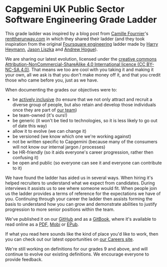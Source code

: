 # Capgemini UK Public Sector Software Engineering Grade Ladder

This grade ladder was inspired by a blog post from [Camille Fournier](https://twitter.com/skamille)'s [renttherunway.com](http://dresscode.renttherunway.com/blog/ladder) in which they shared their ladder (and they took inspiration from the original [Foursquare engineering](http://engineering.foursquare.com/) ladder made by [Harry Heymann](https://twitter.com/harryh), [Jason Liszka](https://twitter.com/jliszka) and [Andrew Hogue](https://twitter.com/ahogue)).

We are sharing our latest evolution, licensed under the [creative commons Attribution-NonCommercial-ShareAlike 4.0 International licence (CC BY-NC-SA 4.0)](https://creativecommons.org/licenses/by-nc-sa/4.0/). That means we too are cool with you taking it and making it your own, all we ask is that you don't make money off it, and that you credit those who came before you, just as we have.

When documenting the grades our objectives were to:

* be [actively inclusive](https://www.uk.capgemini.com/our-active-inclusion-strategy) (to ensure that we not only attract and recruit a diverse group of people, but also retain and develop those individuals once they are part of [our team](https://www.uk.capgemini.com/careers/meet-our-people))
* be team-owned (it's ours!)
* be generic (it won't be tied to technologies, so it is less likely to go out of date this way)
* allow it to evolve (we can change it)
* be versioned (we know which one we're working against)
* not be written specific to Capgemini (because many of the consumers will not know our internal jargon / processes)
* be HR-friendly (so it aids everyone's career progression, rather then confusing it)
* be open and public (so everyone can see it and everyone can contribute to it)


We have found the ladder has aided us in several ways. When hiring it's helped recruiters to understand what we expect from candidates. During interviews it assists us to see where someone would fit. When people join us the ladder provides a terms of reference for the expectations we have of you. Continuing through your career the ladder then assists forming the basis to understand how you can grow and demonstrate abilities to justify progression to more senior positions within the team.

We've published it on our [GitHub](https://github.com/capgemini-psdu/grade-ladder) and as a [GitBook](https://capgemini-psdu.gitbooks.io/capgemini-uk-public-sector-software-engineering/content/), where it's available to read online as a [PDF](https://www.gitbook.com/download/pdf/book/capgemini/grade-ladder), [Mobi](https://www.gitbook.com/download/mobi/book/capgemini-psdu/grade-ladder) or [EPub](https://www.gitbook.com/download/epub/book/capgemini-psdu/grade-ladder). 

If what you read here sounds like the kind of place you'd like to work, then you can check out our latest opportunities on [our Careers site](https://www.uk.capgemini.com/careers).

We're still working on definitions for our grades 9 and above, and will continue to evolve our existing definitions. We encourage everyone to provide feedback.
